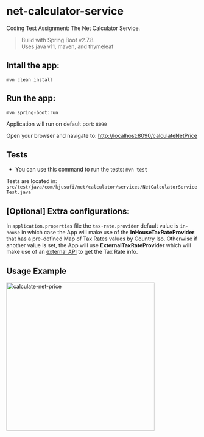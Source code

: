 # net-calculator-service
Coding Test Assignment: The Net Calculator Service.  

>Build with Spring Boot v2.7.8.  
Uses java v11, maven, and thymeleaf 
>
## Intall the app:
```mvn clean install```

## Run the app:
```mvn spring-boot:run```

Application will run on default port: ```8090```

Open your browser and navigate to: [http://localhost:8090/calculateNetPrice](http://localhost:8090/calculateNetPrice)

## Tests
- You can use this command to run the tests:
```mvn test```

Tests are located in: ```src/test/java/com/kjusufi/net/calculator/services/NetCalculatorServiceTest.java```

## [Optional] Extra configurations: 

In `application.properties` file the `tax-rate.provider` default value is `in-house` in which case the App will make use of the **InHouseTaxRateProvider** that has a pre-defined Map of Tax Rates values by Country Iso.
Otherwise if another value is set, the App will use **ExternalTaxRateProvider** which will make use of an [external API](https://apilayer.com/marketplace/tax_data-api#documentation-tab) to get the Tax Rate info.

## Usage Example

<img width="389" alt="calculate-net-price" src="https://user-images.githubusercontent.com/18393837/217115283-0deec895-8397-41e3-bb14-3b77227e5e68.png">
